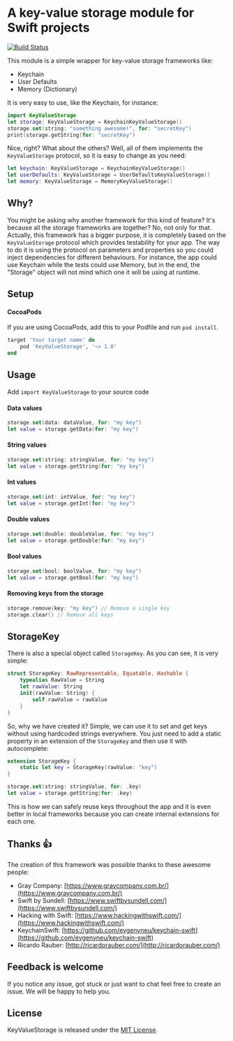 # A key-value storage module for Swift projects

[![Build Status](https://travis-ci.com/ricardorauber/KeyValueStorage.svg?branch=master)](http://travis-ci.com/)

This module is a simple wrapper for key-value storage frameworks like:

- Keychain
- User Defaults
- Memory (Dictionary)

It is very easy to use, like the Keychain, for instance:

```Swift
import KeyValueStorage
let storage: KeyValueStorage = KeychainKeyValueStorage()
storage.set(string: "something awesome!", for: "secretKey")
print(storage.getString(for: "secretKey")
```

Nice, right? What about the others? Well, all of them implements the `KeyValueStorage` protocol, so it is easy to change as you need:

```Swift
let keychain: KeyValueStorage = KeychainKeyValueStorage()
let userDefaults: KeyValueStorage = UserDefaultsKeyValueStorage()
let memory: KeyValueStorage = MemoryKeyValueStorage()
```

## Why?

You might be asking why another framework for this kind of feature? It's because all the storage frameworks are together? No, not only for that. Actually, this framework has a bigger purpose, it is completely based on the `KeyValueStorage` protocol which provides testability for your app. The way to do it is using the protocol on parameters and properties so you could inject dependencies for different behaviours. For instance, the app could use Keychain while the tests could use Memory, but in the end, the "Storage" object will not mind which one it will be using at runtime.

## Setup

#### CocoaPods

If you are using CocoaPods, add this to your Podfile and run `pod install`.

```Ruby
target 'Your target name' do
    pod 'KeyValueStorage', '~> 1.0'
end
```

## Usage

Add `import KeyValueStorage` to your source code

#### Data values

```Swift
storage.set(data: dataValue, for: "my key")
let value = storage.getData(for: "my key")
```

#### String values

```Swift
storage.set(string: stringValue, for: "my key")
let value = storage.getString(for: "my key")
```

#### Int values

```Swift
storage.set(int: intValue, for: "my key")
let value = storage.getInt(for: "my key")
```

#### Double values

```Swift
storage.set(double: doubleValue, for: "my key")
let value = storage.getDouble(for: "my key")
```

#### Bool values

```Swift
storage.set(bool: boolValue, for: "my key")
let value = storage.getBool(for: "my key")
```

#### Removing keys from the storage

```Swift
storage.remove(key: "my key") // Remove a single key
storage.clear() // Remove all keys
```

## StorageKey

There is also a special object called `StorageKey`. As you can see, it is very simple:

```Swift
struct StorageKey: RawRepresentable, Equatable, Hashable {
	typealias RawValue = String
	let rawValue: String
	init(rawValue: String) {
		self.rawValue = rawValue
	}
}
```

So, why we have created it? Simple, we can use it to set and get keys without using hardcoded strings everywhere. You just need to add a static property in an extension of the `StorageKey` and then use it with autocomplete:

```Swift
extension StorageKey {
	static let key = StorageKey(rawValue: "key")
}

storage.set(string: stringValue, for: .key)
let value = storage.getString(for: .key)
```

This is how we can safely reuse keys throughout the app and it is even better in local frameworks because you can create internal extensions for each one.

## Thanks 👍

The creation of this framework was possible thanks to these awesome people:

* Gray Company: [https://www.graycompany.com.br/](https://www.graycompany.com.br/)
* Swift by Sundell: [https://www.swiftbysundell.com/](https://www.swiftbysundell.com/)
* Hacking with Swift: [https://www.hackingwithswift.com/](https://www.hackingwithswift.com/)
* KeychainSwift: [https://github.com/evgenyneu/keychain-swift](https://github.com/evgenyneu/keychain-swift)
* Ricardo Rauber: [http://ricardorauber.com/](http://ricardorauber.com/)

## Feedback is welcome

If you notice any issue, got stuck or just want to chat feel free to create an issue. We will be happy to help you.

## License

KeyValueStorage is released under the [MIT License](LICENSE).
